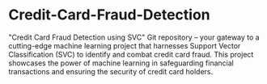 # Credit-Card-Fraud-Detection
"Credit Card Fraud Detection using SVC" Git repository – your gateway to a cutting-edge machine learning project that harnesses Support Vector Classification (SVC) to identify and combat credit card fraud. This project showcases the power of machine learning in safeguarding financial transactions and ensuring the security of credit card holders.
